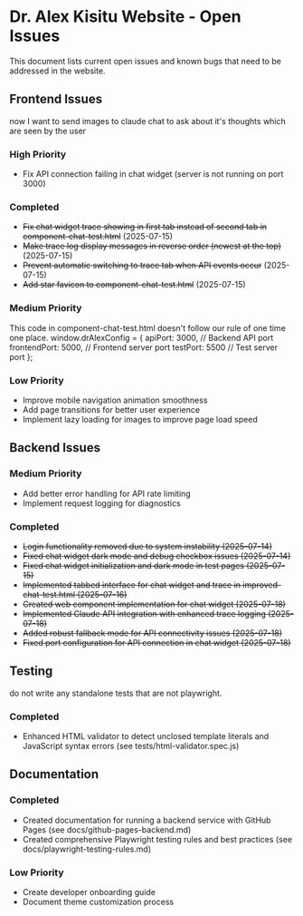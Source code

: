 # Dr. Alex Kisitu Website - Open Issues

This document lists current open issues and known bugs that need to be addressed in the website.

## Frontend Issues
now I want to send images to claude chat to ask about it's thoughts which are seen by the user
### High Priority
- Fix API connection failing in chat widget (server is not running on port 3000)

### Completed
- ~~Fix chat widget trace showing in first tab instead of second tab in component-chat-test.html~~ (2025-07-15)
- ~~Make trace log display messages in reverse order (newest at the top)~~ (2025-07-15)
- ~~Prevent automatic switching to trace tab when API events occur~~ (2025-07-15)
- ~~Add star favicon to component-chat-test.html~~ (2025-07-15)

### Medium Priority
This code in component-chat-test.html doesn't follow our rule of one time one place.
    window.drAlexConfig = {
      apiPort: 3000,          // Backend API port
      frontendPort: 5000,     // Frontend server port
      testPort: 5500          // Test server port
    };
### Low Priority
- Improve mobile navigation animation smoothness
- Add page transitions for better user experience
- Implement lazy loading for images to improve page load speed

## Backend Issues

### Medium Priority
- Add better error handling for API rate limiting
- Implement request logging for diagnostics

### Completed
- ~~Login functionality removed due to system instability (2025-07-14)~~
- ~~Fixed chat widget dark mode and debug checkbox issues (2025-07-14)~~
- ~~Fixed chat widget initialization and dark mode in test pages (2025-07-15)~~
- ~~Implemented tabbed interface for chat widget and trace in improved-chat-test.html (2025-07-16)~~
- ~~Created web component implementation for chat widget (2025-07-18)~~
- ~~Implemented Claude API integration with enhanced trace logging (2025-07-18)~~
- ~~Added robust fallback mode for API connectivity issues (2025-07-18)~~
- ~~Fixed port configuration for API connection in chat widget (2025-07-18)~~

## Testing
do not write any standalone tests that are not playwright.

### Completed
- Enhanced HTML validator to detect unclosed template literals and JavaScript syntax errors (see tests/html-validator.spec.js)

## Documentation

### Completed
- Created documentation for running a backend service with GitHub Pages (see docs/github-pages-backend.md)
- Created comprehensive Playwright testing rules and best practices (see docs/playwright-testing-rules.md)

### Low Priority
- Create developer onboarding guide
- Document theme customization process
